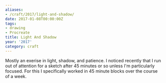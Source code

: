 ```yaml
---
aliases:
- /craft/2017/light-and-shadow/
date: 2017-01-08T00:00:00Z
tags:
- drawing
- Procreate
title: Light And Shadow
year: '2017'
category: craft
---
```

Mostly an exerise in light, shadow, and patience. I noticed recently that I run out of attention for a sketch
after 45 minutes or so unless I'm particularly focused. For this I specifically worked in 45 minute blocks
over the course of a week.
